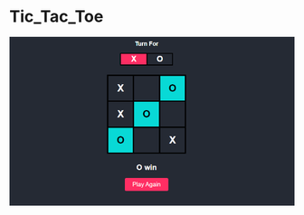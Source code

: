 # Tic_Tac_Toe
![Tic Tac Toe.png](https://github.com/HidayahJadaan/Tic_Tac_Toe_HTML_CSS_JS/blob/master/output/Tic_Tac_Toe.PNG)
